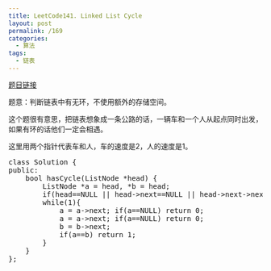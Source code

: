 ```yaml
---
title: LeetCode141. Linked List Cycle
layout: post
permalink: /169
categories:
  - 算法
tags:
  - 链表
---
```

<a href="https://leetcode.com/problems/linked-list-cycle/" target="_blank">题目链接</a>

题意：判断链表中有无环，不使用额外的存储空间。

这个题很有意思，把链表想象成一条公路的话，一辆车和一个人从起点同时出发，如果有环的话他们一定会相遇。

这里用两个指针代表车和人，车的速度是2，人的速度是1。

<pre class="brush: cpp; title: ; notranslate" title="">class Solution {
public:
    bool hasCycle(ListNode *head) {
        ListNode *a = head, *b = head;
        if(head==NULL || head-&gt;next==NULL || head-&gt;next-&gt;next == NULL) return 0;
        while(1){
            a = a-&gt;next; if(a==NULL) return 0;
            a = a-&gt;next; if(a==NULL) return 0;
            b = b-&gt;next;
            if(a==b) return 1;
        }
    }
};
</pre>